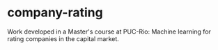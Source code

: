 # company-rating
Work developed in a Master's course at PUC-Rio: Machine learning for rating companies in the capital market.
